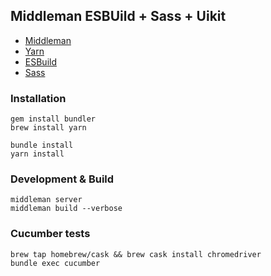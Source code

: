 ## Middleman ESBUild + Sass + Uikit

- [Middleman](https://middlemanapp.com)
- [Yarn](https://yarnpkg.com)
- [ESBuild](https://esbuild.github.io/)
- [Sass](https://sass-lang.com)

### Installation
```
gem install bundler
brew install yarn
```

```
bundle install
yarn install
```

### Development & Build

```
middleman server
middleman build --verbose
```

### Cucumber tests

```
brew tap homebrew/cask && brew cask install chromedriver
bundle exec cucumber
```
